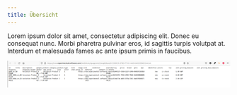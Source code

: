 ```yaml
---
title: Übersicht
---
```


Lorem ipsum dolor sit amet, consectetur adipiscing elit. Donec eu consequat nunc. Morbi pharetra pulvinar eros, id sagittis turpis volutpat at. Interdum et malesuada fames ac ante ipsum primis in faucibus.

![Beispiel](img/Selection_421.png)
